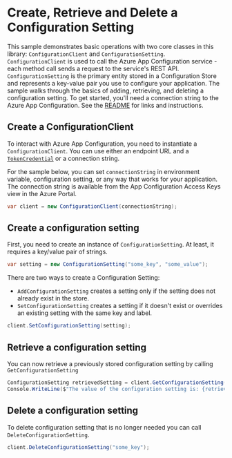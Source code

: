 # Create, Retrieve and Delete a Configuration Setting

This sample demonstrates basic operations with two core classes in this library: `ConfigurationClient` and `ConfigurationSetting`. `ConfigurationClient` is used to call the Azure App Configuration service - each method call sends a request to the service's REST API.  `ConfigurationSetting` is the primary entity stored in a Configuration Store and represents a key-value pair you use to configure your application.  The sample walks through the basics of adding, retrieving, and deleting a configuration setting. To get started, you'll need a connection string to the Azure App Configuration. See the [README](../README.md) for links and instructions.

 ## Create a ConfigurationClient
 
To interact with Azure App Configuration, you need to instantiate a `ConfigurationClient`. You can use either an endpoint URL and a [`TokenCredential`](../../../identity/Azure.Identity/README.md#credentials) or a connection string.
 
For the sample below, you can set `connectionString` in environment variable, configuration setting, or any way that works for your application. The connection string is available from the App Configuration Access Keys view in the Azure Portal.

```C# Snippet:AzConfigSample1_CreateConfigurationClient
var client = new ConfigurationClient(connectionString);
```

## Create a configuration setting

First, you need to create an instance of `ConfigurationSetting`. At least, it requires a key/value pair of strings.

```C# Snippet:AzConfigSample1_CreateConfigurationSetting
var setting = new ConfigurationSetting("some_key", "some_value");
```

There are two ways to create a Configuration Setting:
- `AddConfigurationSetting` creates a setting only if the setting does not already exist in the store.
- `SetConfigurationSetting` creates a setting if it doesn't exist or overrides an existing setting with the same key and label.

```C# Snippet:AzConfigSample1_SetConfigurationSetting
client.SetConfigurationSetting(setting);
```

##  Retrieve a configuration setting

You can now retrieve a previously stored configuration setting by calling `GetConfigurationSetting`

```C# Snippet:AzConfigSample1_RetrieveConfigurationSetting
ConfigurationSetting retrievedSetting = client.GetConfigurationSetting("some_key");
Console.WriteLine($"The value of the configuration setting is: {retrievedSetting.Value}");
```

## Delete a configuration setting

To delete configuration setting that is no longer needed you can call `DeleteConfigurationSetting`.

```C# Snippet:AzConfigSample1_DeleteConfigurationSetting
client.DeleteConfigurationSetting("some_key");
```
